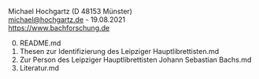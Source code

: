 
Michael Hochgartz (D 48153 Münster)  
michael@hochgartz.de - 19.08.2021  
https://www.bachforschung.de  


0. README.md
1. Thesen zur Identifizierung des Leipziger Hauptlibrettisten.md
2. Zur Person des Leipziger Hauptlibrettisten Johann Sebastian Bachs.md
3. Literatur.md